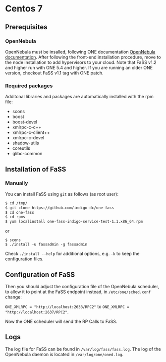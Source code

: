 # Centos 7
## Prerequisites
### OpenNebula
OpenNebula must be insalled, following ONE documentation [OpenNebula documentation](http://docs.opennebula.org/5.2/deployment/opennebula_installation/index.html).
After following the front-end installation procedure, move to the node installation to add hypervisors to your cloud. 
Note that FaSS v1.2 and higher run with ONE 5.4 and higher. If you are running an older ONE version, checkout FaSS v1.1 tag with ONE patch.

### Required packages
Additonal libraries and packages are automatically installed with the rpm file:
* scons 
* boost
* boost-devel 
* xmlrpc-c-c++
* xmlrpc-c-client++ 
* xmlrpc-c-devel 
* shadow-utils
* coreutils
* glibc-common

## Installation of FaSS 
### Manually
You can install FaSS using ```git``` as follows (as root user):
```bash
$ cd /tmp/
$ git clone https://github.com/indigo-dc/one-fass
$ cd one-fass
$ cd rpms
$ yum localinstall one-fass-indigo-service-test-1.1.x86_64.rpm
```
or
```
$ scons 
$ ./install -u fassadmin -g fassadmin
```
Check ```./install --help``` for additional options, e.g. ```-k``` to keep the configuration files.

## Configuration of FaSS

Then you should adjust the configuration file of the OpenNebula scheduler, to allow it to point at the FaSS endpoint instead, in ```/etc/one/sched.conf``` change:

```ONE_XMLRPC = "http://localhost:2633/RPC2"``` to ```ONE_XMLRPC = "http://localhost:2637/RPC2"```.

Now the ONE scheduler will send the RP Calls to FaSS.

## Logs
The log file for FaSS can be found in `/var/log/fass/fass.log`. 
The log of the OpenNebula daemon is located in `/var/log/one/oned.log`.
